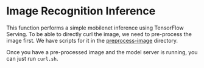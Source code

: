 # Image Recognition Inference

This function performs a simple mobilenet inference using TensorFlow Serving.
To be able to directly curl the image, we need to pre-process the image first.
We have scripts for it in the [preprocess-image](./preprocess-image)
directory.

Once you have a pre-processed image and the model server is running, you can
just run `curl.sh`.
